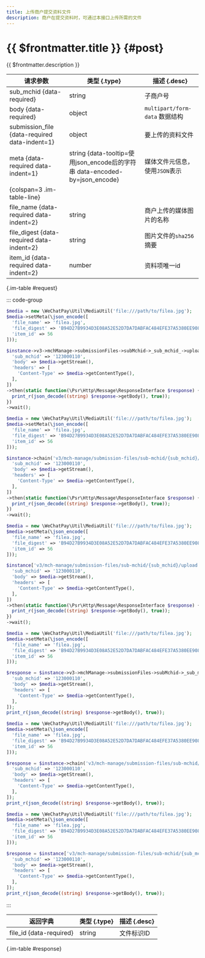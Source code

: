 ```yaml
---
title: 上传商户提交资料文件
description: 商户在提交资料时，可通过本接口上传所需的文件
---
```


# {{ $frontmatter.title }} {#post}

{{ $frontmatter.description }}

| 请求参数 | 类型 {.type} | 描述 {.desc}
| --- | --- | ---
| sub_mchid {data-required} | string | 子商户号
| body {data-required} | object | `multipart/form-data` 数据结构
| submission_file {data-required data-indent=1} | object | 要上传的资料文件
| meta {data-required data-indent=1} | string {data-tooltip=使用json_encode后的字符串 data-encoded-by=json_encode} | 媒体文件元信息，使用`JSON`表示
| {colspan=3 .im-table-line}
| file_name {data-required data-indent=2} | string | 商户上传的媒体图片的名称
| file_digest {data-required data-indent=2} | string | 图片文件的`sha256`摘要
| item_id {data-required data-indent=2} | number | 资料项唯一id

{.im-table #request}

::: code-group

```php [异步纯链式]
$media = new \WeChatPay\Util\MediaUtil('file:///path/to/filea.jpg');
$media->setMeta(\json_encode([
  'file_name' => 'filea.jpg',
  'file_digest' => 'B94D27B9934D3E08A52E52D7DA7DABFAC484EFE37A5380EE9088F7ACE2EFCDE9',
  'item_id' => 56
]));

$instance->v3->mchManage->submissionFiles->subMchid->_sub_mchid_->upload->postAsync([
  'sub_mchid' => '123000110',
  'body' => $media->getStream(),
  'headers' => [
    'Content-Type' => $media->getContentType(),
  ],
])
->then(static function(\Psr\Http\Message\ResponseInterface $response) {
  print_r(json_decode((string) $response->getBody(), true));
})
->wait();
```

```php [异步声明式]
$media = new \WeChatPay\Util\MediaUtil('file:///path/to/filea.jpg');
$media->setMeta(\json_encode([
  'file_name' => 'filea.jpg',
  'file_digest' => 'B94D27B9934D3E08A52E52D7DA7DABFAC484EFE37A5380EE9088F7ACE2EFCDE9',
  'item_id' => 56
]));

$instance->chain('v3/mch-manage/submission-files/sub-mchid/{sub_mchid}/upload')->postAsync([
  'sub_mchid' => '123000110',
  'body' => $media->getStream(),
  'headers' => [
    'Content-Type' => $media->getContentType(),
  ],
])
->then(static function(\Psr\Http\Message\ResponseInterface $response) {
  print_r(json_decode((string) $response->getBody(), true));
})
->wait();
```

```php [异步属性式]
$media = new \WeChatPay\Util\MediaUtil('file:///path/to/filea.jpg');
$media->setMeta(\json_encode([
  'file_name' => 'filea.jpg',
  'file_digest' => 'B94D27B9934D3E08A52E52D7DA7DABFAC484EFE37A5380EE9088F7ACE2EFCDE9',
  'item_id' => 56
]));

$instance['v3/mch-manage/submission-files/sub-mchid/{sub_mchid}/upload']->postAsync([
  'sub_mchid' => '123000110',
  'body' => $media->getStream(),
  'headers' => [
    'Content-Type' => $media->getContentType(),
  ],
])
->then(static function(\Psr\Http\Message\ResponseInterface $response) {
  print_r(json_decode((string) $response->getBody(), true));
})
->wait();
```

```php [同步纯链式]
$media = new \WeChatPay\Util\MediaUtil('file:///path/to/filea.jpg');
$media->setMeta(\json_encode([
  'file_name' => 'filea.jpg',
  'file_digest' => 'B94D27B9934D3E08A52E52D7DA7DABFAC484EFE37A5380EE9088F7ACE2EFCDE9',
  'item_id' => 56
]));

$response = $instance->v3->mchManage->submissionFiles->subMchid->_sub_mchid_->upload->post([
  'sub_mchid' => '123000110',
  'body' => $media->getStream(),
  'headers' => [
    'Content-Type' => $media->getContentType(),
  ],
]);
print_r(json_decode((string) $response->getBody(), true));
```

```php [同步声明式]
$media = new \WeChatPay\Util\MediaUtil('file:///path/to/filea.jpg');
$media->setMeta(\json_encode([
  'file_name' => 'filea.jpg',
  'file_digest' => 'B94D27B9934D3E08A52E52D7DA7DABFAC484EFE37A5380EE9088F7ACE2EFCDE9',
  'item_id' => 56
]));

$response = $instance->chain('v3/mch-manage/submission-files/sub-mchid/{sub_mchid}/upload')->post([
  'sub_mchid' => '123000110',
  'body' => $media->getStream(),
  'headers' => [
    'Content-Type' => $media->getContentType(),
  ],
]);
print_r(json_decode((string) $response->getBody(), true));
```

```php [同步属性式]
$media = new \WeChatPay\Util\MediaUtil('file:///path/to/filea.jpg');
$media->setMeta(\json_encode([
  'file_name' => 'filea.jpg',
  'file_digest' => 'B94D27B9934D3E08A52E52D7DA7DABFAC484EFE37A5380EE9088F7ACE2EFCDE9',
  'item_id' => 56
]));

$response = $instance['v3/mch-manage/submission-files/sub-mchid/{sub_mchid}/upload']->post([
  'sub_mchid' => '123000110',
  'body' => $media->getStream(),
  'headers' => [
    'Content-Type' => $media->getContentType(),
  ],
]);
print_r(json_decode((string) $response->getBody(), true));
```

:::

| 返回字典 | 类型 {.type} | 描述 {.desc}
| --- | --- | ---
| file_id {data-required} | string | 文件标识ID

{.im-table #response}
